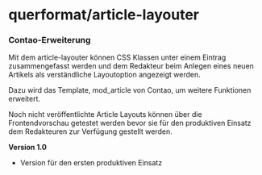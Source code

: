# querformat/article-layouter
### Contao-Erweiterung

Mit dem article-layouter können CSS Klassen unter einem Eintrag zusammengefasst werden und dem Redakteur beim Anlegen eines neuen Artikels als verständliche Layoutoption angezeigt werden.

Dazu wird das Template, mod_article von Contao, um weitere Funktionen erweitert.

Noch nicht veröffentlichte Article Layouts können über die Frontendvorschau getestet werden bevor sie für den produktiven Einsatz dem Redakteuren zur Verfügung gestellt werden.

**Version 1.0**
- Version für den ersten produktiven Einsatz